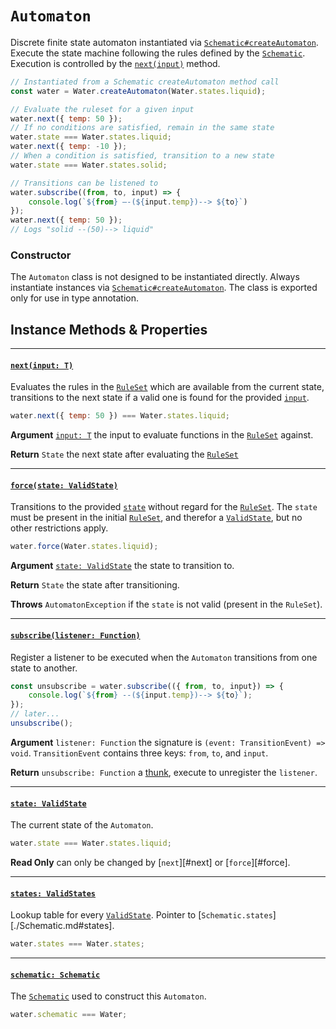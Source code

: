 # `Automaton`

Discrete finite state automaton instantiated via 
[`Schematic#createAutomaton`](./Schematic.md#createAutomaton). Execute the
state machine following the rules defined by the [`Schematic`][Schematic].
Execution is controlled by the [`next(input)`](#next) method.

```js
// Instantiated from a Schematic createAutomaton method call
const water = Water.createAutomaton(Water.states.liquid);

// Evaluate the ruleset for a given input
water.next({ temp: 50 });
// If no conditions are satisfied, remain in the same state
water.state === Water.states.liquid;
water.next({ temp: -10 });
// When a condition is satisfied, transition to a new state
water.state === Water.states.solid;

// Transitions can be listened to
water.subscribe((from, to, input) => {
    console.log(`${from} –-(${input.temp})--> ${to}`)
});
water.next({ temp: 50 });
// Logs "solid --(50)--> liquid"
```

### Constructor

The `Automaton` class is not designed to be instantiated directly. 
Always instantiate instances via 
[`Schematic#createAutomaton`](./Schematic.md#createAutomaton). The class is 
exported only for use in type annotation.

## Instance Methods & Properties

-----------------------------------------------------------------------------
#### <a id='next'></a>[`next(input: T)`](#next)

Evaluates the rules in the [`RuleSet`][RuleSet] which are available from the
current state, transitions to the next state if a valid one is found for the 
provided [`input`][T].

```js
water.next({ temp: 50 }) === Water.states.liquid;
```

**Argument** [`input: T`][T] the input to evaluate functions in the 
[`RuleSet`][RuleSet] against.

**Return** `State` the next state after evaluating the [`RuleSet`][RuleSet]

-----------------------------------------------------------------------------
#### <a id='force'></a>[`force(state: ValidState)`](#force)

Transitions to the provided [`state`][ValidState] without regard for the [`RuleSet`][RuleSet].
The `state` must be present in the initial [`RuleSet`][RuleSet], and therefor
a [`ValidState`][ValidState], but no other restrictions apply.

```js
water.force(Water.states.liquid);
```

**Argument** [`state: ValidState`][ValidState] the state to transition to.

**Return** `State` the state after transitioning.

**Throws** `AutomatonException` if the `state` is not valid (present in the `RuleSet`).

-----------------------------------------------------------------------------
#### <a id='subscribe'></a>[`subscribe(listener: Function)`](#subscribe)

Register a listener to be executed when the `Automaton` transitions from 
one state to another.

```js
const unsubscribe = water.subscribe(({ from, to, input}) => {
    console.log(`${from} --(${input.temp})--> ${to}`);
});
// later...
unsubscribe();
```

**Argument** `listener: Function` the signature is `(event: TransitionEvent) => void`. `TransitionEvent` contains three keys: `from`, `to`, and `input`.

**Return** `unsubscribe: Function` a [thunk](https://stackoverflow.com/a/925538), execute to unregister the `listener`.

-----------------------------------------------------------------------------
#### <a id='state'></a>[`state: ValidState`](#state)

The current state of the `Automaton`.

```js
water.state === Water.states.liquid;
```

**Read Only** can only be changed by [`next`][#next] or [`force`][#force].

-----------------------------------------------------------------------------
#### <a id='states'></a>[`states: ValidStates`](#states)

Lookup table for every [`ValidState`][ValidState]. Pointer to 
[`Schematic.states`][./Schematic.md#states].

```js
water.states === Water.states;
```

-----------------------------------------------------------------------------
#### <a id='schematic'></a>[`schematic: Schematic`](#schematic)

The [`Schematic`][Schematic] used to construct this `Automaton`.

```js
water.schematic === Water;
```

[Schematic]: ./Schematic.md
[RuleSet]: ./Types.md#RuleSet
[ValidState]: ./Types.md#ValidState
[State]: ./Types.md#State
[T]: ./Types.md#T
[Definition]: ../guide/Definition.md
